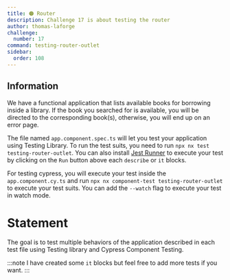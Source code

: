 ```yaml
---
title: 🟠 Router
description: Challenge 17 is about testing the router
author: thomas-laforge
challenge:
  number: 17
command: testing-router-outlet
sidebar:
  order: 108
---
```


## Information

We have a functional application that lists available books for borrowing inside a library. If the book you searched for is available, you will be directed to the corresponding book(s), otherwise, you will end up on an error page.

The file named `app.component.spec.ts` will let you test your application using Testing Library. To run the test suits, you need to run `npx nx test testing-router-outlet`. You can also install [Jest Runner](https://marketplace.visualstudio.com/items?itemName=firsttris.vscode-jest-runner) to execute your test by clicking on the `Run` button above each `describe` or `it` blocks.

For testing cypress, you will execute your test inside the `app.component.cy.ts` and run `npx nx component-test testing-router-outlet` to execute your test suits. You can add the `--watch` flag to execute your test in watch mode.

# Statement

The goal is to test multiple behaviors of the application described in each test file using Testing library and Cypress Component Testing.

:::note
I have created some `it` blocks but feel free to add more tests if you want.
:::

